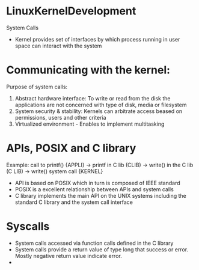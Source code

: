 # LinuxKernelDevelopment

System Calls
- Kernel provides set of interfaces by which process running in user space can interact with the system

# Communicating with the kernel:

Purpose of system calls:

1. Abstract hardware interface: To write or read from the disk the applications are not concerned with type of disk, media or filesystem
2. System security & stability: Kernels can arbitrate access beased on permissions, users and other criteria
3. Virtualized environment - Enables to implement multitasking

# APIs, POSIX and C library

Example: call to printf() {APPLI} -> printf in C lib (CLIB) -> write() in the C lib (C LIB) -> write() system call {KERNEL}

- API is based on POSIX which in turn is composed of IEEE standard
- POSIX is a excellent relationship between APIs and system calls
- C library implements the main API on the UNIX systems including the standard C library and the system call interface

# Syscalls

- System calls accessed via function calls defined in the C library
- System calls provide a return value of type long that success or error. Mostly negative return value indicate error.
-
